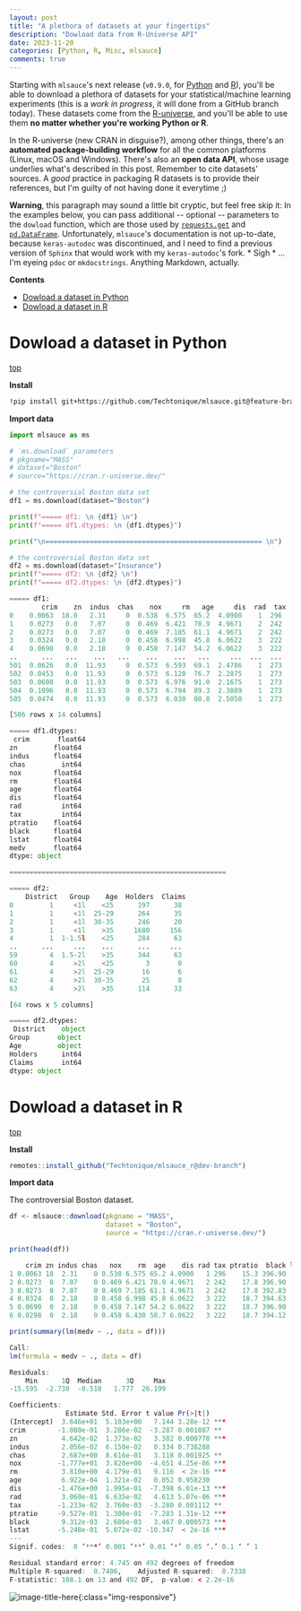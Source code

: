 ```yaml
---
layout: post
title: "A plethora of datasets at your fingertips"
description: "Dowload data from R-Universe API"
date: 2023-11-20
categories: [Python, R, Misc, mlsauce]
comments: true
---
```


Starting with `mlsauce`'s next release (`v0.9.0`, for [Python](https://github.com/Techtonique/mlsauce) and [R](https://github.com/Techtonique/mlsauce_r)), you'll be able to download a plethora of datasets for your statistical/machine learning experiments (this is a _work in progress_, it will done from a GitHub branch today). These datasets come from the [R-universe](https://r-universe.dev/search/), and you'll be able to use them **no matter whether you're working Python or R**. 

In the R-universe (new CRAN in disguise?), among other things, there's an **automated package-building workflow** for all the common platforms (Linux, macOS and Windows). There's also an **open data API**, whose usage underlies what's described in this post. Remember to cite datasets' sources. A _good_ practice in packaging R datasets is to provide their  references, but I'm guilty of not having done it everytime ;) 

**Warning**, this paragraph may sound a little bit cryptic, but feel free skip it: In the examples below, you can pass additional -- optional -- parameters to the `dowload` function, which are those used by [`requests.get`](https://requests.readthedocs.io/en/latest/api/#requests.get) and [`pd.DataFrame`](https://pandas.pydata.org/pandas-docs/stable/reference/api/pandas.DataFrame.html#pandas-dataframe). Unfortunately, `mlsauce`'s documentation is not up-to-date, because `keras-autodoc` was discontinued, and I need to find a previous version of `Sphinx` that would work with my `keras-autodoc`'s fork. * Sigh * ... I'm eyeing `pdoc` or `mkdocstrings`. Anything Markdown, actually. 

**Contents**

<ul>
 <li> <a href="#dowload-a-dataset-in-python">Dowload a dataset in Python</a> </li>
 <li> <a href="#dowload-a-dataset-in-r">Dowload a dataset in R</a> </li>
</ul>


# Dowload a dataset in Python 

<a href="#">top</a>

**Install**

```bash
!pip install git+https://github.com/Techtonique/mlsauce.git@feature-branch
```

**Import data**

```Python
import mlsauce as ms 

# `ms.download` parameters 
# pkgname="MASS"
# dataset="Boston"
# source="https://cran.r-universe.dev/"

# the controversial Boston data set 
df1 = ms.download(dataset="Boston")

print(f"===== df1: \n {df1} \n")
print(f"===== df1.dtypes: \n {df1.dtypes}")

print("\n====================================================== \n")

# the controversial Boston data set 
df2 = ms.download(dataset="Insurance")
print(f"===== df2: \n {df2} \n")
print(f"===== df2.dtypes: \n {df2.dtypes}")
````
```Python
===== df1: 
        crim    zn  indus  chas    nox     rm   age     dis  rad  tax  ptratio   black  lstat  medv
0    0.0063  18.0   2.31     0  0.538  6.575  65.2  4.0900    1  296     15.3  396.90   4.98  24.0
1    0.0273   0.0   7.07     0  0.469  6.421  78.9  4.9671    2  242     17.8  396.90   9.14  21.6
2    0.0273   0.0   7.07     0  0.469  7.185  61.1  4.9671    2  242     17.8  392.83   4.03  34.7
3    0.0324   0.0   2.18     0  0.458  6.998  45.8  6.0622    3  222     18.7  394.63   2.94  33.4
4    0.0690   0.0   2.18     0  0.458  7.147  54.2  6.0622    3  222     18.7  396.90   5.33  36.2
..      ...   ...    ...   ...    ...    ...   ...     ...  ...  ...      ...     ...    ...   ...
501  0.0626   0.0  11.93     0  0.573  6.593  69.1  2.4786    1  273     21.0  391.99   9.67  22.4
502  0.0453   0.0  11.93     0  0.573  6.120  76.7  2.2875    1  273     21.0  396.90   9.08  20.6
503  0.0608   0.0  11.93     0  0.573  6.976  91.0  2.1675    1  273     21.0  396.90   5.64  23.9
504  0.1096   0.0  11.93     0  0.573  6.794  89.3  2.3889    1  273     21.0  393.45   6.48  22.0
505  0.0474   0.0  11.93     0  0.573  6.030  80.8  2.5050    1  273     21.0  396.90   7.88  11.9

[506 rows x 14 columns] 

===== df1.dtypes: 
 crim       float64
zn         float64
indus      float64
chas         int64
nox        float64
rm         float64
age        float64
dis        float64
rad          int64
tax          int64
ptratio    float64
black      float64
lstat      float64
medv       float64
dtype: object

====================================================== 

===== df2: 
    District   Group    Age  Holders  Claims
0         1     <1l    <25      197      38
1         1     <1l  25-29      264      35
2         1     <1l  30-35      246      20
3         1     <1l    >35     1680     156
4         1  1-1.5l    <25      284      63
..      ...     ...    ...      ...     ...
59        4  1.5-2l    >35      344      63
60        4     >2l    <25        3       0
61        4     >2l  25-29       16       6
62        4     >2l  30-35       25       8
63        4     >2l    >35      114      33

[64 rows x 5 columns] 

===== df2.dtypes: 
 District    object
Group       object
Age         object
Holders      int64
Claims       int64
dtype: object
```

# Dowload a dataset in R 

<a href="#">top</a>

**Install**

```R
remotes::install_github("Techtonique/mlsauce_r@dev-branch")
```

**Import data**

The controversial Boston dataset. 

```R
df <- mlsauce::download(pkgname = "MASS",
                        dataset = "Boston",
                        source = "https://cran.r-universe.dev/")
```

```R
print(head(df))
```

```R
    crim zn indus chas   nox    rm  age    dis rad tax ptratio  black lstat medv
1 0.0063 18  2.31    0 0.538 6.575 65.2 4.0900   1 296    15.3 396.90  4.98 24.0
2 0.0273  0  7.07    0 0.469 6.421 78.9 4.9671   2 242    17.8 396.90  9.14 21.6
3 0.0273  0  7.07    0 0.469 7.185 61.1 4.9671   2 242    17.8 392.83  4.03 34.7
4 0.0324  0  2.18    0 0.458 6.998 45.8 6.0622   3 222    18.7 394.63  2.94 33.4
5 0.0690  0  2.18    0 0.458 7.147 54.2 6.0622   3 222    18.7 396.90  5.33 36.2
6 0.0298  0  2.18    0 0.458 6.430 58.7 6.0622   3 222    18.7 394.12  5.21 28.7
```

```R
print(summary(lm(medv ~ ., data = df)))
```

```R
Call:
lm(formula = medv ~ ., data = df)

Residuals:
    Min      1Q  Median      3Q     Max 
-15.595  -2.730  -0.518   1.777  26.199 

Coefficients:
              Estimate Std. Error t value Pr(>|t|)    
(Intercept)  3.646e+01  5.103e+00   7.144 3.28e-12 ***
crim        -1.080e-01  3.286e-02  -3.287 0.001087 ** 
zn           4.642e-02  1.373e-02   3.382 0.000778 ***
indus        2.056e-02  6.150e-02   0.334 0.738288    
chas         2.687e+00  8.616e-01   3.118 0.001925 ** 
nox         -1.777e+01  3.820e+00  -4.651 4.25e-06 ***
rm           3.810e+00  4.179e-01   9.116  < 2e-16 ***
age          6.922e-04  1.321e-02   0.052 0.958230    
dis         -1.476e+00  1.995e-01  -7.398 6.01e-13 ***
rad          3.060e-01  6.635e-02   4.613 5.07e-06 ***
tax         -1.233e-02  3.760e-03  -3.280 0.001112 ** 
ptratio     -9.527e-01  1.308e-01  -7.283 1.31e-12 ***
black        9.312e-03  2.686e-03   3.467 0.000573 ***
lstat       -5.248e-01  5.072e-02 -10.347  < 2e-16 ***
---
Signif. codes:  0 ‘***’ 0.001 ‘**’ 0.01 ‘*’ 0.05 ‘.’ 0.1 ‘ ’ 1

Residual standard error: 4.745 on 492 degrees of freedom
Multiple R-squared:  0.7406,	Adjusted R-squared:  0.7338 
F-statistic: 108.1 on 13 and 492 DF,  p-value: < 2.2e-16
```

![image-title-here]({{base}}/images/t-logo2.png){:class="img-responsive"}
